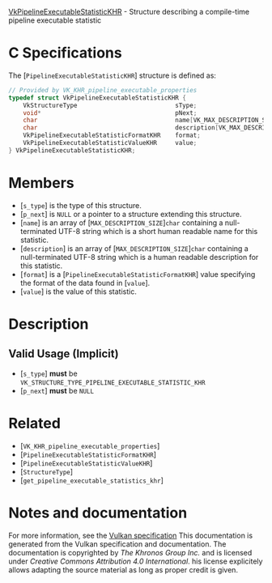 [VkPipelineExecutableStatisticKHR](https://www.khronos.org/registry/vulkan/specs/1.3-extensions/man/html/VkPipelineExecutableStatisticKHR.html) - Structure describing a compile-time pipeline executable statistic

# C Specifications
The [`PipelineExecutableStatisticKHR`] structure is defined as:
```c
// Provided by VK_KHR_pipeline_executable_properties
typedef struct VkPipelineExecutableStatisticKHR {
    VkStructureType                           sType;
    void*                                     pNext;
    char                                      name[VK_MAX_DESCRIPTION_SIZE];
    char                                      description[VK_MAX_DESCRIPTION_SIZE];
    VkPipelineExecutableStatisticFormatKHR    format;
    VkPipelineExecutableStatisticValueKHR     value;
} VkPipelineExecutableStatisticKHR;
```

# Members
- [`s_type`] is the type of this structure.
- [`p_next`] is `NULL` or a pointer to a structure extending this structure.
- [`name`] is an array of [`MAX_DESCRIPTION_SIZE`]`char` containing a null-terminated UTF-8 string which is a short human readable name for this statistic.
- [`description`] is an array of [`MAX_DESCRIPTION_SIZE`]`char` containing a null-terminated UTF-8 string which is a human readable description for this statistic.
- [`format`] is a [`PipelineExecutableStatisticFormatKHR`] value specifying the format of the data found in [`value`].
- [`value`] is the value of this statistic.

# Description
## Valid Usage (Implicit)
-  [`s_type`] **must**  be `VK_STRUCTURE_TYPE_PIPELINE_EXECUTABLE_STATISTIC_KHR`
-  [`p_next`] **must**  be `NULL`

# Related
- [`VK_KHR_pipeline_executable_properties`]
- [`PipelineExecutableStatisticFormatKHR`]
- [`PipelineExecutableStatisticValueKHR`]
- [`StructureType`]
- [`get_pipeline_executable_statistics_khr`]

# Notes and documentation
For more information, see the [Vulkan specification](https://www.khronos.org/registry/vulkan/specs/1.3-extensions/html/vkspec.html)
This documentation is generated from the Vulkan specification and documentation.
The documentation is copyrighted by *The Khronos Group Inc.* and is licensed under *Creative Commons Attribution 4.0 International*.
his license explicitely allows adapting the source material as long as proper credit is given.
        